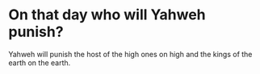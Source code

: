 # On that day who will Yahweh punish?

Yahweh will punish the host of the high ones on high and the kings of the earth on the earth.
